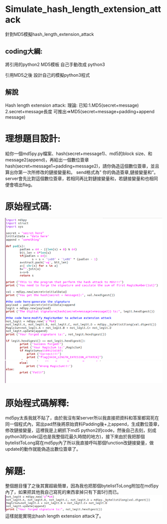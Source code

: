 # Simulate_hash_length_extension_attack

針對MD5模擬hash_length_extension_attack

## coding大綱:
將引用的python2 MD5模板 自己手動改成 python3

引用MD5之後 設計自己的模擬python3程式

## 解說
Hash length extension attack:
理論:
已知:1.MD5(secret+message) 2.secret+message長度
可推出=>MD5(secret+message+padding+append message)

# 理想題目設計:
給你一個md5py.py檔案、hash(secret+message1)、md5的block size、和message2(append)，再給出一個數位簽章hash(secret+message1+padding+message2)，請你偽造這個數位簽章，並且算出你第一次所修改的鏈接變量和。
send格式為” 你的偽造簽章,鏈接變量和”。server會先比對這個數位簽章，若相同再比對鏈接變量和，若鏈接變量和也相同便會噴出flag。

# 原始程式碼:
![image](https://github.com/Dennis1529/Simulate_hash_length_extension_attack/blob/master/code1.PNG)
![image](https://github.com/Dennis1529/Simulate_hash_length_extension_attack/blob/master/code2.PNG)

# 原始程式碼解釋:
md5py太長我就不貼了，由於我沒有架server所以我直接把資料和答案都寫死在同一個程式內，寫出pad然後將原始資料Padding後+上append，生成數位簽章，修改鏈接變量，這裡我是上網抓下md5 python2的code，然後自己去刻，刻成python3的code(這也是我整個花最久時間的地方)，接下來由於我把那個bytelistToLong寫在md5py內了所以我直接呼叫那個function改鏈接變量，做update的動作就能偽造出數位簽章了。

# 解題:
整個題目懂了之後其實超級簡單，因為我也把那個bytelistToLong附加在md5py內了，如果把其他我自己寫死的東西拿掉只有下面5行而已。
![image](https://github.com/Dennis1529/Simulate_hash_length_extension_attack/blob/master/code3.PNG)
這樣就能實現出hash length extension attack了。 

